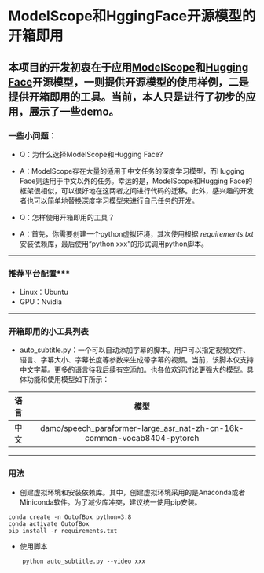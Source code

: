 # ModelScope和HggingFace开源模型的开箱即用
## 本项目的开发初衷在于应用[ModelScope](https://www.modelscope.cn/home)和[Hugging Face](https://huggingface.co/)开源模型，一则提供开源模型的使用样例，二是提供开箱即用的工具。当前，本人只是进行了初步的应用，展示了一些demo。
### 一些小问题：
- Q：为什么选择ModelScope和Hugging Face?
- A：ModelScope存在大量的适用于中文任务的深度学习模型，而Hugging Face则适用于中文以外的任务。幸运的是，ModelScope和Hugging Face的框架很相似，可以很好地在这两者之间进行代码的迁移。此外，感兴趣的开发者也可以简单地替换深度学习模型来进行自己任务的开发。

- Q：怎样使用开箱即用的工具？
- A：首先，你需要创建一个python虚拟环境，其次使用根据 *requirements.txt* 安装依赖库，最后使用“python xxx”的形式调用python脚本。

***
### 推荐平台配置***
- Linux：Ubuntu
- GPU：Nvidia

***
### 开箱即用的小工具列表
- auto_subtitle.py：一个可以自动添加字幕的脚本。用户可以指定视频文件、语言、字幕大小、字幕长度等参数来生成带字幕的视频。当前，该脚本仅支持中文字幕。更多的语言待我后续有空添加。也各位欢迎讨论更强大的模型。具体功能和使用模型如下所示：

语言|模型|
:---:|:---:|
中文|damo/speech_paraformer-large_asr_nat-zh-cn-16k-common-vocab8404-pytorch

***
### 用法
- 创建虚拟环境和安装依赖库。其中，创建虚拟环境采用的是Anaconda或者Miniconda软件。为了减少库冲突，建议统一使用pip安装。
```
conda create -n OutofBox python=3.8
conda activate OutofBox
pip install -r requirements.txt
```
- 使用脚本
```
    python auto_subtitle.py --video xxx
```